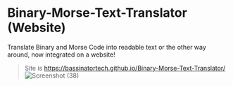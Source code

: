 # Binary-Morse-Text-Translator (Website)
Translate Binary and Morse Code into readable text or the other way around, now integrated on a website!

> Site is https://bassinatortech.github.io/Binary-Morse-Text-Translator/
![Screenshot (38)](https://user-images.githubusercontent.com/109166734/213926732-b03f9581-4a4a-40d8-bff7-f1390da84e60.png)

